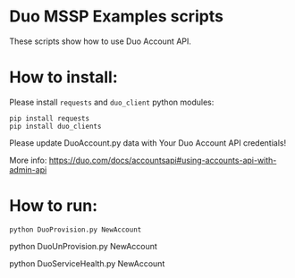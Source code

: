Duo MSSP Examples scripts
====

These scripts show how to use Duo Account API.


How to install:
===

Please install `requests` and `duo_client` python modules:


`pip install requests`  
`pip install duo_clients`  

Please update DuoAccount.py data with Your Duo Account API credentials!

More info:
https://duo.com/docs/accountsapi#using-accounts-api-with-admin-api



How to run:
===

`python DuoProvision.py NewAccount`

python DuoUnProvision.py NewAccount

python DuoServiceHealth.py NewAccount
